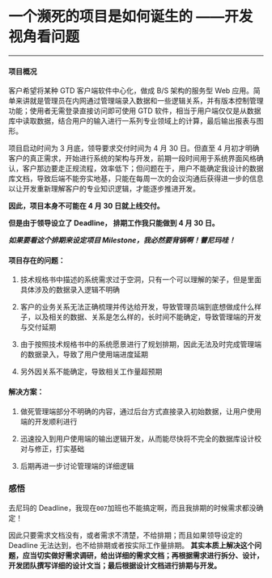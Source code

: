 # 一个濒死的项目是如何诞生的 ——开发视角看问题
---
#### 项目概况

客户希望将某种 GTD 客户端软件中心化，做成 B/S 架构的服务型 Web 应用。简单来讲就是管理员在内网通过管理端录入数据和一些逻辑关系，并有版本控制管理功能；使用者无需登录直接访问即可使用 GTD 软件，相当于用户端仅仅是从数据库中读取数据，结合用户的输入进行一系列专业领域上的计算，最后输出报表与图形。

项目启动时间为 3 月底，领导要求交付时间为 4 月 30 日。但直至 4 月初才明确客户的真正需求，开始进行系统的架构与开发，前期一段时间用于系统界面风格确认，客户那边要走正规流程，效率低下；但问题在于，用户不能确定我设计的数据库文档，导致后端不能夯实地基，只能在每周一次的会议沟通后获得进一步的信息以让开发重新理解客户的专业知识逻辑，才能逐步推进开发。

**因此，项目本身不可能在 4 月 30 日就上线交付。**

**但是由于领导设立了 Deadline， 排期工作我只能做到 4 月 30 日。**

***如果要看这个排期来设定项目 Milestone，我必然要背锅啊！蓸尼玛哇！***

#### 项目存在的问题：

1. 技术规格书中描述的系统需求过于空洞，只有一个可以理解的架子，但是里面具体涉及的数据录入逻辑不明确 

2. 客户的业务关系无法正确梳理并传达给开发，导致管理员端到底想做成什么样子，以及相关的数据、关系是怎么样的，长时间不能确定，导致管理端的开发与交付延期

3. 由于按照技术规格书中的系统愿景进行了规划排期，因此无法及时完成管理端的数据录入，导致了用户使用端进度延期

4. 另外因关系不能确定，导致相关工作量超预期


#### 解决方案：

1. 做死管理端部分不明确的内容，通过后台方式直接录入初始数据，让用户使用端的开发顺利进行

2. 迅速投入到用户使用端的输出逻辑开发，从而能尽快将不完全的数据库设计校对与修正，打实基础

3. 后期再进一步讨论管理端的详细逻辑

### 感悟

去尼玛的 Deadline，我现在`007`加班也不能搞定啊，而且我排期的时候需求都没确定！

因此只要需求文档没有，或者需求不清楚，不给排期；而且如果领导设定的 Deadline 无法达到，也不给排期或者按实际工作量排期。
**其实本质上解决这个问题，应当切实做好需求调研，给出详细的需求文档；再根据需求进行拆分、设计，开发团队撰写详细的设计文当；最后根据设计文档进行排期与开发。**
